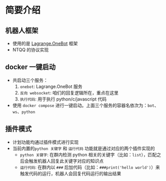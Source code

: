 # 简要介绍

## 机器人框架
- 使用的是 [Lagrange.OneBot](https://github.com/LagrangeDev/Lagrange.Core) 框架
- NTQQ 的协议实现

## docker 一键启动
- 共启动三个服务：
  1. `onebot`: Lagrange.OneBot 服务 
  2. `反向 websocket`: 咱们的回复逻辑所在，重点在这里
  3. `执行代码`: 用于执行 python/c/javascript 代码
- 使用 `docker compose` 进行一键启动。上面三个服务的容器名依次为：`bot`、`ws`、`python`

## 插件模式
- 计划功能均通过插件模式进行实现
- 当前内置的`python 关键字` 和 `运行代码` 功能就是通过对应的两个插件实现的
  - `python 关键字`: 在群内检测 python 相关的关键字（比如：`list`），匹配之后会触发机器人回复此关键字对应的知识点
  - `运行代码`: 在群内以 `###` 后加代码（比如：`###print('hello world')`）来触发代码的运行，机器人会回复代码运行的输出结果
